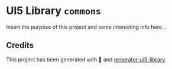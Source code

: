 # UI5 Library `commons`

Insert the purpose of this project and some interesting info here...

## Credits

This project has been generated with 💙 and [generator-ui5-library](https://github.com/geert-janklaps/generator-ui5-library).
